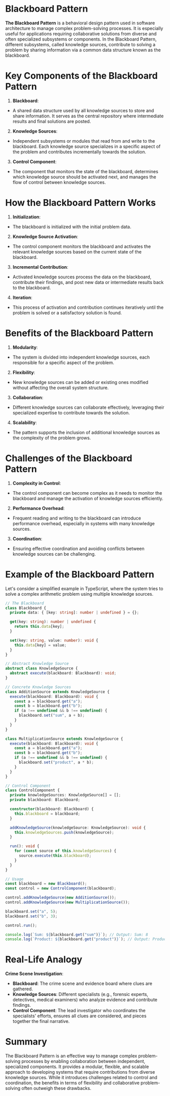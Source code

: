 # Blackboard Pattern

**The Blackboard Pattern** is a behavioral design pattern used in software architecture to manage complex problem-solving processes. It is especially useful for applications requiring collaborative solutions from diverse and often specialized subsystems or components. In the Blackboard Pattern, different subsystems, called knowledge sources, contribute to solving a problem by sharing information via a common data structure known as the blackboard.

# Key Components of the Blackboard Pattern

1. **Blackboard**:

- A shared data structure used by all knowledge sources to store and share information. It serves as the central repository where intermediate results and final solutions are posted.

2. **Knowledge Sources**:

- Independent subsystems or modules that read from and write to the blackboard. Each knowledge source specializes in a specific aspect of the problem and contributes incrementally towards the solution.

3. **Control Component**:

- The component that monitors the state of the blackboard, determines which knowledge source should be activated next, and manages the flow of control between knowledge sources.

# How the Blackboard Pattern Works

1. **Initialization**:

- The blackboard is initialized with the initial problem data.

2. **Knowledge Source Activation**:

- The control component monitors the blackboard and activates the relevant knowledge sources based on the current state of the blackboard.

3. **Incremental Contribution**:

- Activated knowledge sources process the data on the blackboard, contribute their findings, and post new data or intermediate results back to the blackboard.

4. **Iteration**:

- This process of activation and contribution continues iteratively until the problem is solved or a satisfactory solution is found.

# Benefits of the Blackboard Pattern

1. **Modularity**:

- The system is divided into independent knowledge sources, each responsible for a specific aspect of the problem.

2. **Flexibility**:

- New knowledge sources can be added or existing ones modified without affecting the overall system structure.

3. **Collaboration**:

- Different knowledge sources can collaborate effectively, leveraging their specialized expertise to contribute towards the solution.

4. **Scalability**:

- The pattern supports the inclusion of additional knowledge sources as the complexity of the problem grows.

# Challenges of the Blackboard Pattern

1. **Complexity in Control**:

- The control component can become complex as it needs to monitor the blackboard and manage the activation of knowledge sources efficiently.

2. **Performance Overhead**:

- Frequent reading and writing to the blackboard can introduce performance overhead, especially in systems with many knowledge sources.

3. **Coordination**:

- Ensuring effective coordination and avoiding conflicts between knowledge sources can be challenging.

# Example of the Blackboard Pattern

Let's consider a simplified example in TypeScript, where the system tries to solve a complex arithmetic problem using multiple knowledge sources.

```typescript
// The Blackboard
class Blackboard {
  private data: { [key: string]: number | undefined } = {};

  get(key: string): number | undefined {
    return this.data[key];
  }

  set(key: string, value: number): void {
    this.data[key] = value;
  }
}

// Abstract Knowledge Source
abstract class KnowledgeSource {
  abstract execute(blackboard: Blackboard): void;
}

// Concrete Knowledge Sources
class AdditionSource extends KnowledgeSource {
  execute(blackboard: Blackboard): void {
    const a = blackboard.get("a");
    const b = blackboard.get("b");
    if (a !== undefined && b !== undefined) {
      blackboard.set("sum", a + b);
    }
  }
}

class MultiplicationSource extends KnowledgeSource {
  execute(blackboard: Blackboard): void {
    const a = blackboard.get("a");
    const b = blackboard.get("b");
    if (a !== undefined && b !== undefined) {
      blackboard.set("product", a * b);
    }
  }
}

// Control Component
class ControlComponent {
  private knowledgeSources: KnowledgeSource[] = [];
  private blackboard: Blackboard;

  constructor(blackboard: Blackboard) {
    this.blackboard = blackboard;
  }

  addKnowledgeSource(knowledgeSource: KnowledgeSource): void {
    this.knowledgeSources.push(knowledgeSource);
  }

  run(): void {
    for (const source of this.knowledgeSources) {
      source.execute(this.blackboard);
    }
  }
}

// Usage
const blackboard = new Blackboard();
const control = new ControlComponent(blackboard);

control.addKnowledgeSource(new AdditionSource());
control.addKnowledgeSource(new MultiplicationSource());

blackboard.set("a", 5);
blackboard.set("b", 3);

control.run();

console.log(`Sum: ${blackboard.get("sum")}`); // Output: Sum: 8
console.log(`Product: ${blackboard.get("product")}`); // Output: Product: 15
```

# Real-Life Analogy

**Crime Scene Investigation**:

- **Blackboard**: The crime scene and evidence board where clues are gathered.
- **Knowledge Sources**: Different specialists (e.g., forensic experts, detectives, medical examiners) who analyze evidence and contribute findings.
- **Control Component**: The lead investigator who coordinates the specialists' efforts, ensures all clues are considered, and pieces together the final narrative.

# Summary

The Blackboard Pattern is an effective way to manage complex problem-solving processes by enabling collaboration between independent, specialized components. It provides a modular, flexible, and scalable approach to developing systems that require contributions from diverse knowledge sources. While it introduces challenges related to control and coordination, the benefits in terms of flexibility and collaborative problem-solving often outweigh these drawbacks.
